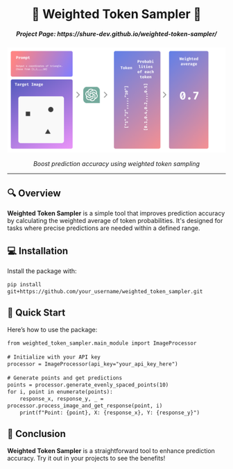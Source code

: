 <h1 align="center">🎯 Weighted Token Sampler 🎯</h1>


<h5 align="center">Project Page: https://shure-dev.github.io/weighted-token-sampler/</h5>

<p align="center">
  <!-- <img src="https://img.freepik.com/premium-vector/abstract-circle-circular-wave-wavy-lines-futuristic-bright-futurism-minimalist-vector-logo-design_216988-1808.jpg" alt="Logo" style="width:200px; height:auto;"> -->
  <img src="diagram/image.png" alt="Logo" style="width:600px; height:auto;">
<!-- ![alt text](/images/image.png) -->

</p>


<p align="center">
  <em>Boost prediction accuracy using weighted token sampling</em>
  
</p>

<hr>

<h2>🔍 Overview</h2>

<p>
  <strong>Weighted Token Sampler</strong> is a simple tool that improves prediction accuracy by calculating the weighted average of token probabilities. It's designed for tasks where precise predictions are needed within a defined range.
</p>

<h2>💻 Installation</h2>

<p>Install the package with:</p>

<pre><code>pip install git+https://github.com/your_username/weighted_token_sampler.git</code></pre>

<h2>🚀 Quick Start</h2>

<p>Here’s how to use the package:</p>

<pre><code>from weighted_token_sampler.main_module import ImageProcessor

# Initialize with your API key
processor = ImageProcessor(api_key="your_api_key_here")

# Generate points and get predictions
points = processor.generate_evenly_spaced_points(10)
for i, point in enumerate(points):
    response_x, response_y, _ = processor.process_image_and_get_response(point, i)
    print(f"Point: {point}, X: {response_x}, Y: {response_y}")
</code></pre>

<h2>🏁 Conclusion</h2>

<p>
  <strong>Weighted Token Sampler</strong> is a straightforward tool to enhance prediction accuracy. Try it out in your projects to see the benefits!
</p>